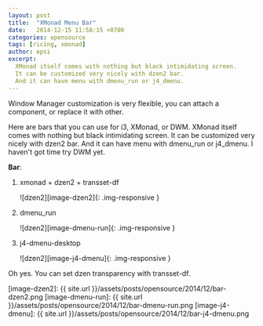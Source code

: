 ```yaml
---
layout: post
title:  "XMonad Menu Bar"
date:   2014-12-15 11:58:15 +0700
categories: opensource
tags: [ricing, xmonad]
author: epsi
excerpt:
  XMonad itself comes with nothing but black intimidating screen.
  It can be customized very nicely with dzen2 bar.
  And it can have menu with dmenu_run or j4_dmenu.
---
```


Window Manager customization is very flexible,
you can attach a component, or replace it with other.

Here are bars that you can use for i3, XMonad, or DWM. 
XMonad itself comes with nothing but black intimidating screen.
It can be customized very nicely with dzen2 bar.
And it can have menu with dmenu_run or j4_dmenu. 
I haven't got time try DWM yet.


**Bar**: 

1. xmonad + dzen2 + transset-df

	![dzen2][image-dzen2]{: .img-responsive }

2. dmenu_run

	![dzen2][image-dmenu-run]{: .img-responsive }

3. j4-dmenu-desktop

	![dzen2][image-j4-dmenu]{: .img-responsive }

Oh yes. You can set dzen transparency with transset-df.


[image-dzen2]: {{ site.url }}/assets/posts/opensource/2014/12/bar-dzen2.png
[image-dmenu-run]: {{ site.url }}/assets/posts/opensource/2014/12/bar-dmenu-run.png
[image-j4-dmenu]: {{ site.url }}/assets/posts/opensource/2014/12/bar-j4-dmenu.png

